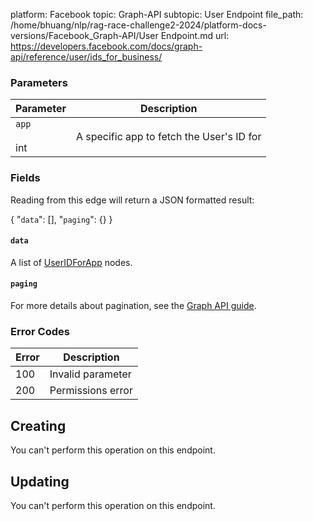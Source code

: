 platform: Facebook
topic: Graph-API
subtopic: User Endpoint
file_path: /home/bhuang/nlp/rag-race-challenge2-2024/platform-docs-versions/Facebook_Graph-API/User Endpoint.md
url: https://developers.facebook.com/docs/graph-api/reference/user/ids_for_business/

### Parameters

| Parameter | Description |
| --- | --- |
| `app`<br><br>int | A specific app to fetch the User's ID for |

### Fields

Reading from this edge will return a JSON formatted result:

{
    "`data`": \[\],
    "`paging`": {}
}

#### `data`

A list of [UserIDForApp](https://developers.facebook.com/docs/graph-api/reference/user-id-for-app/) nodes.

#### `paging`

For more details about pagination, see the [Graph API guide](https://developers.facebook.com/docs/graph-api/using-graph-api/#paging).

### Error Codes

| Error | Description |
| --- | --- |
| 100 | Invalid parameter |
| 200 | Permissions error |

## Creating

You can't perform this operation on this endpoint.

## Updating

You can't perform this operation on this endpoint.